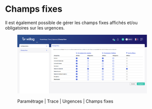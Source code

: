 # Champs fixes

Il est également possible de gérer les champs fixes affichés et/ou obligatoires sur les urgences.

<figure><img src="../../../.gitbook/assets/urgences_champfixes.png" alt=""><figcaption><p>Paramétrage | Trace | Urgences | Champs fixes</p></figcaption></figure>
